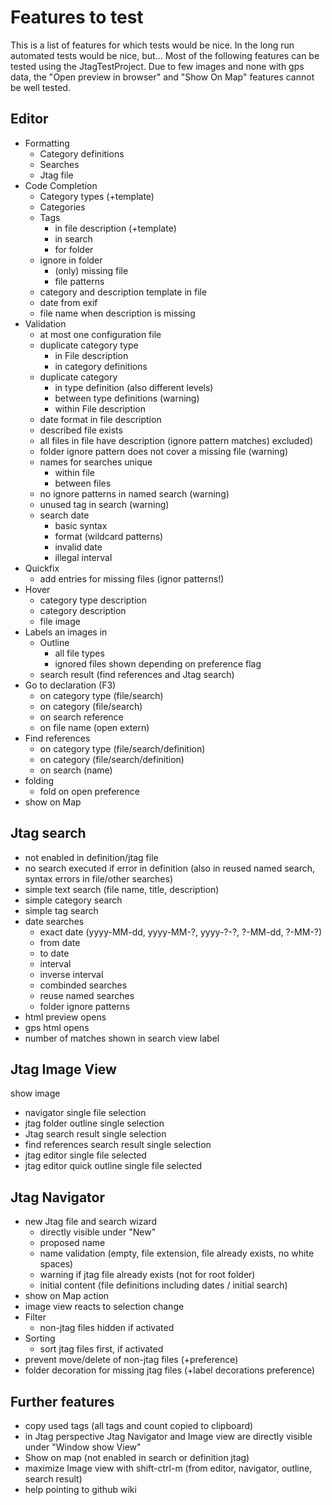 # Features to test

This is a list of features for which tests would be nice.
In the long run automated tests would be nice, but...
Most of the following features can be tested using the JtagTestProject.
Due to few images and none with gps data, the "Open preview in browser" and "Show On Map" features cannot be well tested.

## Editor
* Formatting
  * Category definitions
  * Searches
  * Jtag file
* Code Completion
  * Category types (+template)
  * Categories
  * Tags
    * in file description (+template)
    * in search
    * for folder
  * ignore in folder
    * (only) missing file
    * file patterns
  * category and description template in file
  * date from exif
  * file name when description is missing
* Validation
  * at most one configuration file
  * duplicate category type
    * in File description
    * in category definitions
  * duplicate category
    * in type definition (also different levels)
    * between type definitions (warning)
    * within File description
  * date format in file description
  * described file exists
  * all files in file have description (ignore pattern matches) excluded)
  * folder ignore pattern does not cover a missing file (warning)
  * names for searches unique
    * within file
    * between files
  * no ignore patterns in named search (warning)
  * unused tag in search (warning)
  * search date
    * basic syntax
    * format (wildcard patterns)
    * invalid date
    * illegal interval
* Quickfix
  * add entries for missing files (ignor patterns!)
* Hover
  * category type description
  * category description
  * file image
* Labels an images in
  * Outline
    * all file types
    * ignored files shown depending on preference flag
  * search result (find references and Jtag search)
* Go to declaration (F3)
  * on category type (file/search)
  * on category (file/search)
  * on search reference
  * on file name (open extern)
* Find references
  * on category type (file/search/definition)
  * on category (file/search/definition)
  * on search (name)
* folding
  * fold on open preference
* show on Map

## Jtag search
* not enabled in definition/jtag file
* no search executed if error in definition (also in reused named search, syntax errors in file/other searches)
* simple text search (file name, title, description)
* simple category search
* simple tag search
* date searches
  * exact date (yyyy-MM-dd, yyyy-MM-?, yyyy-?-?, ?-MM-dd, ?-MM-?)
  * from date
  * to date
  * interval
  * inverse interval
  * combinded searches
  * reuse named searches
  * folder ignore patterns
* html preview opens
* gps html opens
* number of matches shown in search view label

## Jtag Image View
show image
* navigator single file selection
* jtag folder outline single selection
* Jtag search result single selection
* find references search result single selection
* jtag editor single file selected
* jtag editor quick outline single file selected 

## Jtag Navigator
* new Jtag file and search wizard
  * directly visible under "New"
  * proposed name
  * name validation (empty, file extension, file already exists, no white spaces)
  * warning if jtag file already exists (not for root folder)
  * initial content (file definitions including dates / initial search)
* show on Map action
* image view reacts to selection change
* Filter
  * non-jtag files hidden if activated
* Sorting
  * sort jtag files first, if activated
* prevent move/delete of non-jtag files (+preference)
* folder decoration for missing jtag files (+label decorations preference)

## Further features
* copy used tags (all tags and count copied to clipboard)
* in Jtag perspective Jtag Navigator and Image view are directly visible under "Window show View"
* Show on map (not enabled in search or definition jtag)
* maximize Image view with shift-ctrl-m (from editor, navigator, outline, search result)
* help pointing to github wiki
